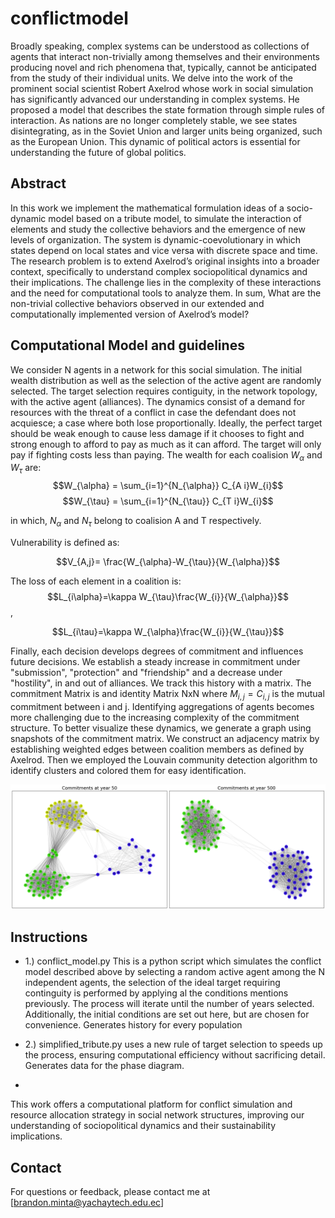 # conflictmodel
Broadly speaking, complex systems can be understood as collections of agents that interact non-trivially among themselves and their environments producing novel and rich phenomena that, typically, cannot be anticipated from the study of their individual units.  We delve into the work of the prominent social scientist Robert Axelrod whose work in social simulation has significantly advanced our understanding in complex systems. He proposed a model that describes the state formation through simple rules of interaction. As nations are no longer completely stable, we see states disintegrating, as in the Soviet Union and larger units being organized, such as the European Union. This dynamic of political actors is essential for understanding the future of global politics.  

## Abstract
In this work we implement the mathematical formulation ideas of a socio-dynamic model based on a tribute model, to simulate the interaction of elements and study the collective behaviors and the emergence of new levels of organization. The system is dynamic-coevolutionary in which states depend on local states and vice versa with discrete space and time. The research problem is to extend Axelrod’s original insights into a broader context, specifically to understand complex sociopolitical dynamics and their implications. The challenge lies in the complexity of these interactions and the need for computational tools to analyze them. In sum, What are the non-trivial collective behaviors observed in our extended and computationally implemented version of Axelrod’s model? 

## Computational Model and guidelines
We consider N agents in a network for this social simulation. The initial wealth distribution as well as the selection of the active agent are randomly selected. The target selection requires contiguity, in the network topology, with the active agent (alliances). The dynamics consist of a demand for resources with the threat of a conflict in case the defendant does not acquiesce; a case where both lose proportionally. Ideally, the perfect target should be weak enough to cause less damage if it chooses to fight and strong enough to afford to pay as much as it can afford. The target will only pay if fighting costs less than paying. 
The wealth for each coalision $W_{\alpha}$ and $W_{\tau}$ are:
        $$W_{\alpha} = \sum_{i=1}^{N_{\alpha}} C_{A i}W_{i}$$
        $$W_{\tau} = \sum_{i=1}^{N_{\tau}} C_{T i}W_{i}$$
        
in which, $N_{\alpha}$ and $N_{\tau}$ belong to coalision A and T respectively. 

Vulnerability is defined as: 

$$V_{A,j}= \frac{W_{\alpha}-W_{\tau}}{W_{\alpha}}$$

The loss of each element in a coalition is:
$$L_{i\alpha}=\kappa W_{\tau}\frac{W_{i}}{W_{\alpha}}$$,


$$L_{i\tau}=\kappa W_{\alpha}\frac{W_{i}}{W_{\tau}}$$


Finally, each decision develops degrees of commitment and influences future decisions. We establish a steady increase in commitment under "submission", "protection" and "friendship" and a decrease under "hostility", in and out of alliances. We track this history with a matrix. The commitment Matrix is and identity Matrix NxN where $M_{i,j}=C_{i,j}$ is the mutual commitment between i and j. Identifying aggregations of agents becomes more challenging due to the increasing complexity of the commitment structure. To better visualize these dynamics, we generate a graph using snapshots of the commitment matrix. We construct an adjacency matrix by establishing weighted edges between coalition members as defined by Axelrod. Then we employed the Louvain community detection algorithm to identify clusters and colored them for easy identification.

![Constructed Adaptative Commitments Network fot the tribute model](outputfolder/images/Commitments.png)



## Instructions

- 1.) conflict_model.py  This is a python script which simulates the conflict model described above by selecting a random active agent among the N independent agents, the selection of the ideal target requiring continguity is performed by applying al the conditions mentions previously. The process will iterate until the number of years selected. Additionally, the initial conditions are set out here, but are chosen for convenience. Generates history for every population
  
- 2.) simplified_tribute.py uses a new rule of target selection to speeds up the process, ensuring computational efficiency without sacrificing detail. Generates data for the phase diagram. 
- 

This work offers a computational platform for conflict simulation and resource allocation strategy in social network structures, improving our understanding of sociopolitical dynamics and their sustainability implications. 




## Contact
For questions or feedback, please contact me at [brandon.minta@yachaytech.edu.ec]
